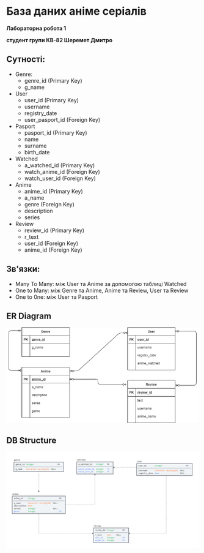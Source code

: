 # База даних аніме серіалів
**Лабораторна робота 1**

**студент групи КВ-82 Шеремет Дмитро**

## Сутності:
* Genre: 
    * genre_id (Primary Key)
    * g_name 
* User 
    * user_id (Primary Key)
    * username
    * registry_date
    * user_pasport_id (Foreign Key)
* Pasport 
    * pasport_id (Primary Key)
    * name 
    * surname
    * birth_date
* Watched
    * a_watched_id (Primary Key)
    * watch_anime_id (Foreign Key)
    * watch_user_id (Foreign Key)
* Anime
    * anime_id (Primary Key)
    * a_name 
    * genre (Foreign Key)
    * description
    * series
* Review
    * review_id (Primary Key)
    * r_text
    * user_id (Foreign Key)
    * anime_id (Foreign Key)
    
## Зв'язки:
* Many To Many: між User та Anime за допомогою таблиці Watched
* One to Many: між Genre та Anime, Anime та Review, User та Review
* One to 0ne: між User та Pasport
   
## ER Diagram
![1](https://github.com/kikkigenkai/DB/blob/master/Untitled%20Diagram.png)

## DB Structure
![1](https://github.com/kikkigenkai/DB/blob/master/logic%20scheme.png)
